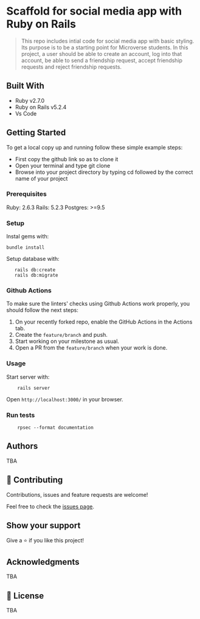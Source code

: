 # Scaffold for social media app with Ruby on Rails

> This repo includes intial code for social media app with basic styling. Its purpose is to be a starting point for Microverse students. In this project, a user should be able to create an account, log into that account, be able to send a friendship request, accept friendship requests and reject friendship requests.

## Built With

- Ruby v2.7.0
- Ruby on Rails v5.2.4
- Vs Code

## Getting Started

To get a local copy up and running follow these simple example steps:

- First copy the github link so as to clone it
- Open your terminal and type git clone
- Browse into your project directory by typing cd followed by the correct name of your project

### Prerequisites

Ruby: 2.6.3
Rails: 5.2.3
Postgres: >=9.5

### Setup

Instal gems with:

```
bundle install
```

Setup database with:

```
   rails db:create
   rails db:migrate
```

### Github Actions

To make sure the linters' checks using Github Actions work properly, you should follow the next steps:

1. On your recently forked repo, enable the GitHub Actions in the Actions tab.
2. Create the `feature/branch` and push.
3. Start working on your milestone as usual.
4. Open a PR from the `feature/branch` when your work is done.


### Usage

Start server with:

```
    rails server
```

Open `http://localhost:3000/` in your browser.

### Run tests

```
    rpsec --format documentation
```
## Authors

TBA

## 🤝 Contributing

Contributions, issues and feature requests are welcome!

Feel free to check the [issues page](issues/).

## Show your support

Give a ⭐️ if you like this project!

## Acknowledgments

TBA

## 📝 License

TBA

